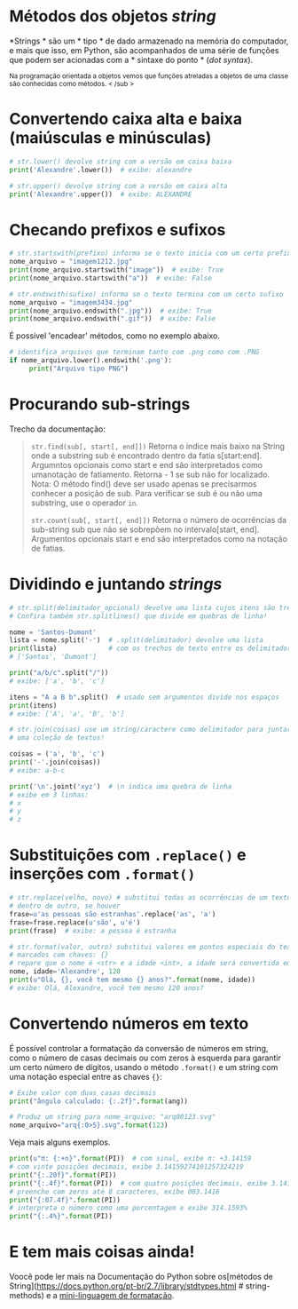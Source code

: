 # Métodos dos objetos *string*

*Strings * são um * tipo * de dado armazenado na memória do computador, e mais que isso, em Python, são acompanhados de uma série de funções que podem ser acionadas com a * sintaxe do ponto * (*dot syntax*).

<sub > Na programação orientada a objetos vemos que funções atreladas a objetos de uma classe são conhecidas como métodos. < /sub >

# Convertendo caixa alta e baixa (maiúsculas e minúsculas)

```python
# str.lower() devolve string com a versão em caixa baixa
print('Alexandre'.lower())  # exibe: alexandre

# str.upper() devolve string com a versão em caixa alta
print('Alexandre'.upper())  # exibe: ALEXANDRE
```

# Checando prefixos e sufixos

```python
# str.startswith(prefixo) informa se o texto inicia com um certo prefixo
nome_arquivo = "imagem1212.jpg"
print(nome_arquivo.startswith("image"))  # exibe: True
print(nome_arquivo.startswith("a"))  # exibe: False

# str.endswith(sufixo) informa se o texto termina com um certo sufixo
nome_arquivo = "imagem3434.jpg"
print(nome_arquivo.endswith(".jpg"))  # exibe: True
print(nome_arquivo.endswith(".gif"))  # exibe: False
```

É possível 'encadear' métodos, como no exemplo abaixo.

```python
# identifica arquivos que terminam tanto com .png como com .PNG
if nome_arquivo.lower().endswith('.png'):
     print("Arquivo tipo PNG")
```

# Procurando sub-strings

Trecho da documentação:

> `str.find(sub[, start[, end]])`
> Retorna o índice mais baixo na String onde a substring sub é encontrado dentro da fatia s[start:end]. Argumntos opcionais como start e end são interpretados como umanotação de fatiamento. Retorna - 1 se sub não for localizado. Nota: O método find() deve ser usado apenas se precisarmos conhecer a posição de sub. Para verificar se sub é ou não uma substring, use o operador `in`.
>
> `str.count(sub[, start[, end]])`
> Retorna o número de ocorrências da sub-string sub que não se sobrepõem no intervalo[start, end]. Argumentos opcionais start e end são interpretados como na notação de fatias.

# Dividindo e juntando *strings*

```python
# str.split(delimitador_opcional) devolve uma lista cujos itens são trechos do texto "divididos"
# Confira também str.splitlines() que divide em quebras de linha!

nome = 'Santos-Dumont'
lista = nome.split('-')  # .split(delimitador) devolve uma lista
print(lista)             # com os trechos de texto entre os delimitadores:
# ['Santos', 'Dumont']

print("a/b/c".split("/"))
# exibe: ['a', 'b', 'c']

itens = "A a B b".split()  # usado sem argumentos divide nos espaços
print(itens)
# exibe: ['A', 'a', 'B', 'b']

# str.join(coisas) use um string/caractere como delimitador para juntar
# uma coleção de textos!

coisas = ('a', 'b', 'c')
print('-'.join(coisas))
# exibe: a-b-c

print('\n'.joint('xyz')  # \n indica uma quebra de linha
# exibe em 3 linhas:
# x
# y
# z
```

# Substituições com `.replace()` e inserções com `.format()`

```python
# str.replace(velho, novo) # substitui todas as ocorrências de um texto
# dentro de outro, se houver
frase=u'as pessoas são estranhas'.replace('as', 'a')
frase=frase.replace(u'são', u'é')
print(frase)  # exibe: a pessoa é estranha

# str.format(valor, outro) substitui valores em pontos especiais do texto
# marcados com chaves: {}
# repare que o nome é <str> e a idade <int>, a idade será convertida em <str>.
nome, idade='Alexandre', 120
print(u"Olá, {}, você tem mesmo {} anos?".format(nome, idade))
# exibe: Olá, Alexandre, você tem mesmo 120 anos?
```

# Convertendo números em texto

É possível controlar a formatação da conversão de números em string, como o número de casas decimais ou com zeros à esquerda para garantir um certo número de dígitos, usando o método `.format()` e um string com uma notação especial entre as chaves `{}`:

```python
# Exibe valor com duas casas decimais
print("ângulo calculado: {:.2f}".format(ang))

# Produz um string para nome_arquivo: "arq00123.svg"
nome_arquivo="arq{:0>5}.svg".format(123)
```

Veja mais alguns exemplos.

```python
print(u"π: {:+n}".format(PI))  # com sinal, exibe π: +3.14159
# com vinte posições decimais, exibe 3.14159274101257324219
print("{:.20f}".format(PI))
print("{:.4f}".format(PI))  # com quatro posições decimais, exibe 3.1416
# preenche com zeros até 8 caracteres, exibe 003.1416
print("{:07.4f}".format(PI))
# interpreta o número como uma porcentagem e exibe 314.1593%
print("{:.4%}".format(PI))
```

# E tem mais coisas ainda!

Voocê pode ler mais na Documentação do Python sobre os[métodos de String](https://docs.python.org/pt-br/2.7/library/stdtypes.html  # string-methods) e a [mini-linguagem de formatação](https://docs.python.org/pt-br/3.6/library/string.html#formatstrings).
